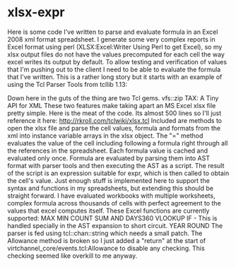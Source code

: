 xlsx-expr
=========

Here is some code I've written to parse and evaluate formula in an Excel 2008 xml format spreadsheet. I generate some very complex reports in Excel format using perl (XLSX:Excel:Writer Using Perl to get Excel), so my xlsx output files do not have the values precomputed for each cell the way excel writes its output by default. To allow testing and verification of values that I'm pushing out to the client I need to be able to evaluate the formula that I've written. This is a rather long story but it starts with an example of using the Tcl Parser Tools from tcllib 1.13:

Down here in the guts of the thing are two Tcl gems.
vfs::zip
TAX: A Tiny API for XML
These two features make taking apart an MS Excel xlsx file pretty simple.
Here is the meat of the code. Its almost 500 lines so I'll just reference it here: http://rkroll.com/tclwiki/xlsx.tcl
Included are methods to open the xlsx file and parse the cell values, formula and formats from the xml into instance variable arrays in the xlsx object. The "=" method evaluates the value of the cell including following a formula right through all the references in the spreadsheet. Each formula value is cached and evaluated only once. Formula are evaluated by parsing them into AST format with parser tools and then executing the AST as a script. The result of the script is an expression suitable for expr, which is then called to obtain the cell's value. Just enough stuff is implemented here to support the syntax and functions in my spreadsheets, but extending this should be straight forward. I have evaluated workbooks with multiple worksheets, complex formula across thousands of cells with perfect agreement to the values that excel computes itself.
These Excel functions are currently supported:
MAX
MIN
COUNT
SUM
AND
DAYS360
VLOOKUP
IF - This is handled specially in the AST expansion to short circuit.
YEAR
ROUND
The parser is fed using tcl::chan::string which needs a small patch. The Allowance method is broken so I just added a "return" at the start of virtchannel_core/events.tcl:Allowance to disable any checking. This checking seemed like overkill to me anyway.
